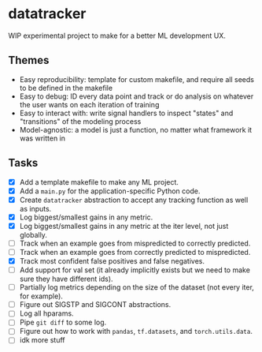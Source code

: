 # datatracker

WIP experimental project to make for a better ML development UX.

## Themes

* Easy reproducibility: template for custom makefile, and require all seeds to be defined in the makefile
* Easy to debug: ID every data point and track or do analysis on whatever the user wants on each iteration of training
* Easy to interact with: write signal handlers to inspect "states" and "transitions" of the modeling process
* Model-agnostic: a model is just a function, no matter what framework it was written in

## Tasks

- [x] Add a template makefile to make any ML project.
- [x] Add a `main.py` for the application-specific Python code.
- [x] Create `datatracker` abstraction to accept any tracking function as well as inputs.
- [x] Log biggest/smallest gains in any metric.
- [x] Log biggest/smallest gains in any metric at the iter level, not just globally.
- [ ] Track when an example goes from mispredicted to correctly predicted.
- [ ] Track when an example goes from correctly predicted to mispredicted.
- [x] Track most confident false positives and false negatives.
- [ ] Add support for val set (it already implicitly exists but we need to make sure they have different ids).
- [ ] Partially log metrics depending on the size of the dataset (not every iter, for example).
- [ ] Figure out SIGSTP and SIGCONT abstractions.
- [ ] Log all hparams.
- [ ] Pipe `git diff` to some log.
- [ ] Figure out how to work with `pandas`, `tf.datasets`, and `torch.utils.data`.
- [ ] idk more stuff
